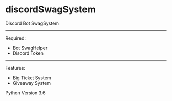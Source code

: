 # discordSwagSystem
Discord Bot SwagSystem

--------------------------------

Required:

- Bot SwagHelper
- Discord Token

--------------------------------

Features:

- Big Ticket System
- Giveaway System

Python Version 3.6
